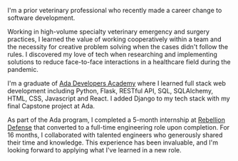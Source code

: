 I'm a prior veterinary professional who recently made a career change to software development.

Working in high-volume specialty veterinary emergency and surgery practices, I learned the value of working cooperatively within a team and the necessity for creative problem solving when the cases didn't follow the rules. I discovered my love of tech when researching and implementing solutions to reduce face-to-face interactions in a healthcare field during the pandemic.

I'm a graduate of [Ada Developers Academy](https://adadevelopersacademy.org) where I learned full stack web development including Python, Flask, RESTful API, SQL, SQLAlchemy, HTML, CSS, Javascript and React. I added Django to my tech stack with my final Capstone project at Ada.

As part of the Ada program, I completed a 5-month internship at [Rebellion Defense](https://rebelliondefense.com) that converted to a full-time engineering role upon completion. For 16 months, I collaborated with talented engineers who generously shared their time and knowledge. This experience has been invaluable, and I'm looking forward to applying what I've learned in a new role.
